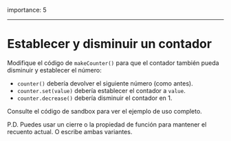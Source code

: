 importance: 5

---

# Establecer y disminuir un contador

Modifique el código de `makeCounter()` para que el contador también pueda disminuir y establecer el número:

- `counter()` debería devolver el siguiente número (como antes).
- `counter.set(value)` debería establecer el contador a `value`.
- `counter.decrease()` debería disminuir el contador en 1.

Consulte el código de sandbox para ver el ejemplo de uso completo.

P.D. Puedes usar un cierre o la propiedad de función para mantener el recuento actual. O escribe ambas variantes.
